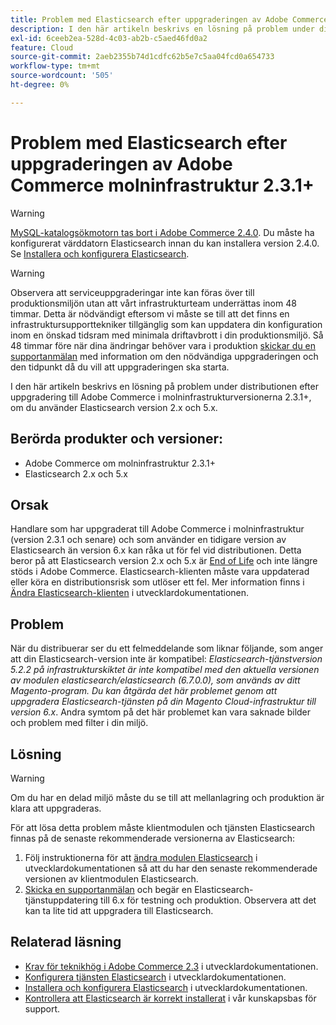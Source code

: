 ```yaml
---
title: Problem med Elasticsearch efter uppgraderingen av Adobe Commerce molninfrastruktur 2.3.1+
description: I den här artikeln beskrivs en lösning på problem under distributionen efter uppgradering till Adobe Commerce i molninfrastrukturversionerna 2.3.1+, om du använder Elasticsearch version 2.x och 5.x.
exl-id: 6ceeb2ea-528d-4c03-ab2b-c5aed46fd0a2
feature: Cloud
source-git-commit: 2aeb2355b74d1cdfc62b5e7c5aa04fcd0a654733
workflow-type: tm+mt
source-wordcount: '505'
ht-degree: 0%

---
```


# Problem med Elasticsearch efter uppgraderingen av Adobe Commerce molninfrastruktur 2.3.1+

>[!WARNING]
>
>[MySQL-katalogsökmotorn tas bort i Adobe Commerce 2.4.0](/help/announcements/adobe-commerce-announcements/mysql-catalog-search-engine-will-be-removed-in-magento-2-4-0.md). Du måste ha konfigurerat värddatorn Elasticsearch innan du kan installera version 2.4.0. Se [Installera och konfigurera Elasticsearch](https://experienceleague.adobe.com/sv/docs/commerce-operations/configuration-guide/search/overview-search).

>[!WARNING]
>
>Observera att serviceuppgraderingar inte kan föras över till produktionsmiljön utan att vårt infrastrukturteam underrättas inom 48 timmar. Detta är nödvändigt eftersom vi måste se till att det finns en infrastruktursupporttekniker tillgänglig som kan uppdatera din konfiguration inom en önskad tidsram med minimala driftavbrott i din produktionsmiljö. Så 48 timmar före när dina ändringar behöver vara i produktion [skickar du en supportanmälan](/help/help-center-guide/help-center/magento-help-center-user-guide.md#submit-ticket) med information om den nödvändiga uppgraderingen och den tidpunkt då du vill att uppgraderingen ska starta.

I den här artikeln beskrivs en lösning på problem under distributionen efter uppgradering till Adobe Commerce i molninfrastrukturversionerna 2.3.1+, om du använder Elasticsearch version 2.x och 5.x.

## Berörda produkter och versioner:

* Adobe Commerce om molninfrastruktur 2.3.1+
* Elasticsearch 2.x och 5.x

## Orsak

Handlare som har uppgraderat till Adobe Commerce i molninfrastruktur (version 2.3.1 och senare) och som använder en tidigare version av Elasticsearch än version 6.x kan råka ut för fel vid distributionen. Detta beror på att Elasticsearch version 2.x och 5.x är [End of Life](https://www.elastic.co/support/eol) och inte längre stöds i Adobe Commerce. Elasticsearch-klienten måste vara uppdaterad eller köra en distributionsrisk som utlöser ett fel. Mer information finns i [Ändra Elasticsearch-klienten](https://experienceleague.adobe.com/sv/docs/commerce-operations/configuration-guide/search/overview-search) i utvecklardokumentationen.

## Problem

När du distribuerar ser du ett felmeddelande som liknar följande, som anger att din Elasticsearch-version inte är kompatibel: *Elasticsearch-tjänstversion 5.2.2 på infrastrukturskiktet är inte kompatibel med den aktuella versionen av modulen elasticsearch/elasticsearch (6.7.0.0), som används av ditt Magento-program.* *Du kan åtgärda det här problemet genom att uppgradera Elasticsearch-tjänsten på din Magento Cloud-infrastruktur till version 6.x*. Andra symtom på det här problemet kan vara saknade bilder och problem med filter i din miljö.

## Lösning

>[!WARNING]
>
>Om du har en delad miljö måste du se till att mellanlagring och produktion är klara att uppgraderas.

För att lösa detta problem måste klientmodulen och tjänsten Elasticsearch finnas på de senaste rekommenderade versionerna av Elasticsearch:

1. Följ instruktionerna för att [ändra modulen Elasticsearch](https://experienceleague.adobe.com/sv/docs/commerce-operations/configuration-guide/search/overview-search) i utvecklardokumentationen så att du har den senaste rekommenderade versionen av klientmodulen Elasticsearch.
1. [Skicka en supportanmälan](/help/help-center-guide/help-center/magento-help-center-user-guide.md#submit-ticket) och begär en Elasticsearch-tjänstuppdatering till 6.x för testning och produktion. Observera att det kan ta lite tid att uppgradera till Elasticsearch.

## Relaterad läsning

* [Krav för teknikhög i Adobe Commerce 2.3](https://experienceleague.adobe.com/sv/docs/commerce-operations/installation-guide/overview) i utvecklardokumentationen.
* [Konfigurera tjänsten Elasticsearch](https://experienceleague.adobe.com/sv/docs/commerce-cloud-service/user-guide/configure/service/elasticsearch) i utvecklardokumentationen.
* [Installera och konfigurera Elasticsearch](https://experienceleague.adobe.com/sv/docs/commerce-operations/configuration-guide/search/overview-search) i utvecklardokumentationen.
* [Kontrollera att Elasticsearch är korrekt installerat](/help/troubleshooting/elasticsearch/ensure-elasticsearch-is-installed-properly.md) i vår kunskapsbas för support.
